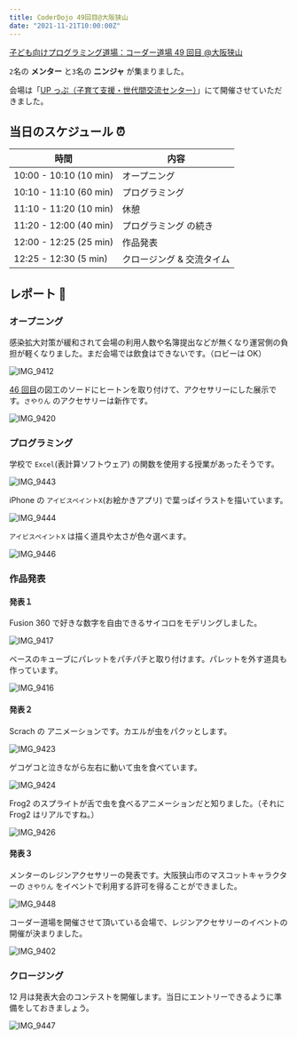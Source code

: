 ```yaml
---
title: CoderDojo 49回目@大阪狭山
date: "2021-11-21T10:00:00Z"
---
```


[子ども向けプログラミング道場：コーダー道場 49 回目 @大阪狭山](https://coderdojo-hommachi.doorkeeper.jp/events/128818)

`2`名の **メンター** と`3`名の **ニンジャ** が集まりました。

会場は「[UP っぷ（子育て支援・世代間交流センター）](http://www.city.osakasayama.osaka.jp/kosodate_kyoiku/kosodate/upp_kosodatesiensedaikankouryuusenta1/index.html)」にて開催させていただきました。

## 当日のスケジュール ⏰

| 時間                   | 内容                      |
| ---------------------- | ------------------------- |
| 10:00 - 10:10 (10 min) | オープニング              |
| 10:10 - 11:10 (60 min) | プログラミング            |
| 11:10 - 11:20 (10 min) | 休憩                      |
| 11:20 - 12:00 (40 min) | プログラミング の続き     |
| 12:00 - 12:25 (25 min) | 作品発表                  |
| 12:25 - 12:30 (5 min)  | クロージング & 交流タイム |

## レポート 📝

### オープニング

感染拡大対策が緩和されて会場の利用人数や名簿提出などが無くなり運営側の負担が軽くなりました。まだ会場では飲食はできないです。（ロビーは OK）

![IMG_9412](./IMG_9412.jpeg)

[46 回目](/blog/2021-08-22-report1/)の図工のソードにヒートンを取り付けて、アクセサリーにした展示です。`さやりん` のアクセサリーは新作です。

![IMG_9420](./IMG_9420.jpeg)

### プログラミング

学校で `Excel`(表計算ソフトウェア) の関数を使用する授業があったそうです。

![IMG_9443](./IMG_9443.jpeg)

iPhone の `アイビスペイントX`(お絵かきアプリ) で葉っぱイラストを描いています。

![IMG_9444](./IMG_9444.jpeg)

`アイビスペイントX` は描く道具や太さが色々選べます。

![IMG_9446](./IMG_9446.jpeg)

### 作品発表

#### 発表１

Fusion 360 で好きな数字を自由できるサイコロをモデリングしました。

![IMG_9417](./IMG_9417.jpeg)

ベースのキューブにパレットをパチパチと取り付けます。パレットを外す道具も作っています。

![IMG_9416](./IMG_9416.jpeg)

#### 発表２

Scrach の アニメーションです。カエルが虫をパクッとします。

![IMG_9423](./IMG_9423.jpeg)

ゲコゲコと泣きながら左右に動いて虫を食べています。

![IMG_9424](./IMG_9424.jpeg)

Frog2 のスプライトが舌で虫を食べるアニメーションだと知りました。（それに Frog2 はリアルですね。）

![IMG_9426](./IMG_9426.jpeg)

#### 発表３

メンターのレジンアクセサリーの発表です。大阪狭山市のマスコットキャラクターの `さやりん` をイベントで利用する許可を得ることができました。

![IMG_9448](./IMG_9448.jpeg)

コーダー道場を開催させて頂いている会場で、レジンアクセサリーのイベントの開催が決まりました。

![IMG_9402](./IMG_9402.jpeg)

### クロージング

12 月は発表大会のコンテストを開催します。当日にエントリーできるように準備をしておきましょう。

![IMG_9447](./IMG_9447.jpeg)
